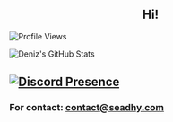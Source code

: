 <h2 align="center">Hi!</h2>

![Profile Views](https://komarev.com/ghpvc/?username=seadhy)


![Deniz's GitHub Stats](https://github-readme-stats.vercel.app/api?username=seadhy&show_icons=true)


[![Discord Presence](https://lanyard-profile-readme.vercel.app/api/1015584854383005696)](https://discord.com/users/1015584854383005696)
-

### For contact: contact@seadhy.com
